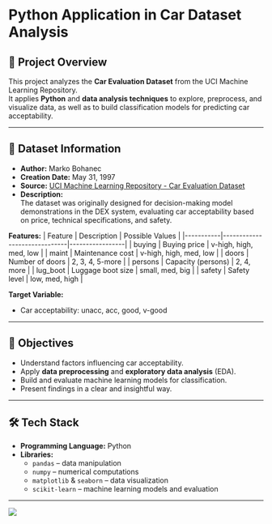 # Python Application in Car Dataset Analysis

## 📌 Project Overview
This project analyzes the **Car Evaluation Dataset** from the UCI Machine Learning Repository.  
It applies **Python** and **data analysis techniques** to explore, preprocess, and visualize data, as well as to build classification models for predicting car acceptability.

---

## 📂 Dataset Information
- **Author:** Marko Bohanec  
- **Creation Date:** May 31, 1997  
- **Source:** [UCI Machine Learning Repository - Car Evaluation Dataset](https://archive.ics.uci.edu/dataset/19/car+evaluation)  
- **Description:**  
  The dataset was originally designed for decision-making model demonstrations in the DEX system, evaluating car acceptability based on price, technical specifications, and safety.

**Features:**
| Feature   | Description                  | Possible Values |
|-----------|------------------------------|-----------------|
| buying    | Buying price                  | v-high, high, med, low |
| maint     | Maintenance cost              | v-high, high, med, low |
| doors     | Number of doors               | 2, 3, 4, 5-more |
| persons   | Capacity (persons)            | 2, 4, more |
| lug_boot  | Luggage boot size              | small, med, big |
| safety    | Safety level                   | low, med, high |

**Target Variable:**
- Car acceptability: unacc, acc, good, v-good

---

## 🎯 Objectives
- Understand factors influencing car acceptability.
- Apply **data preprocessing** and **exploratory data analysis** (EDA).
- Build and evaluate machine learning models for classification.
- Present findings in a clear and insightful way.

---

## 🛠️ Tech Stack
- **Programming Language:** Python  
- **Libraries:**
  - `pandas` – data manipulation
  - `numpy` – numerical computations
  - `matplotlib` & `seaborn` – data visualization
  - `scikit-learn` – machine learning models and evaluation

---


![](image/python.gif)